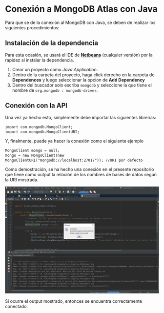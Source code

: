 # Conexión a MongoDB Atlas con Java

Para que se de la conexión al MongoDB con Java, se deben de realizar los siguientes procedimientos:

## Instalación de la dependencia

Para esta ocasión, se usará el IDE de [**Netbeans**](https://netbeans.apache.org/download/index.html) (cualquier versión) por la rapidez al instalar la dependencia.


1. Crear un proyecto como *Java Application*.
1. Dentro de la carpeta del proyecto, haga click derecho en la carpeta de **Dependences** y luego seleccionar la opcion de **Add Dependency**
1. Dentro del buscador solo escriba `mongodb` y seleccione la que tiene el nombre de `org.mongodb : mongodb-driver`.

## Conexión con la API

Una vez ya hecho esto, simplemente debe importar las siguientes librerías:
```
import com.mongodb.MongoClient;
import com.mongodb.MongoClientURI;
```

Y, finalmente, puede ya hacer la conexión como el siguiente ejemplo

```
MongoClient mongo = null;
mongo = new MongoClient(new MongoClientURI("mongodb://localhost:27017")); //URI por defecto
```
Como demostración, se ha hecho una conexión en el presente repositorio que tiene como output la relación de los nombres de bases de datos según la URI mostrada.

![Programa ejecutado](image.png "Ejecución del programa.")

Si ocurre el output mostrado, entonces se encuentra correctamente conectado.
